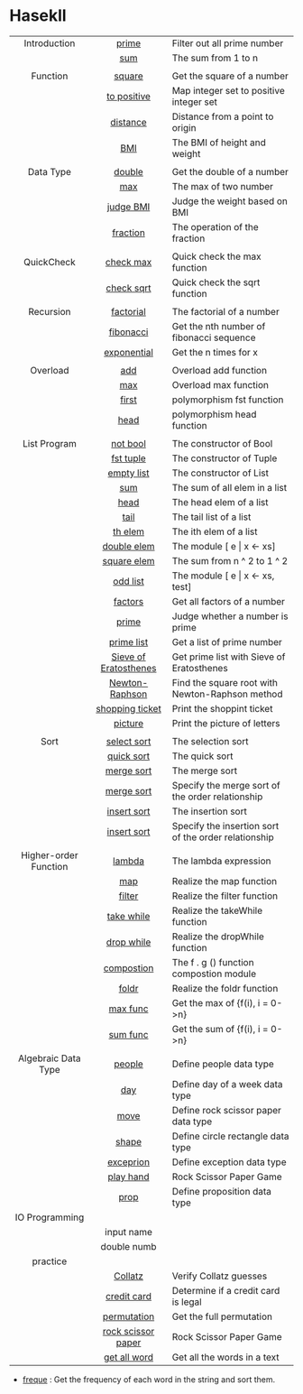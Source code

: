 # Hasekll

||||
|:-------------------:|:---:|:---|
|Introduction         |[prime](./src/72-prime.hs)                          |Filter out all prime number|
|                     |[sum](./src/73-sum.hs)                              |The sum from 1 to n|
||
|Function             |[square](./src/74-square.hs)                        |Get the square of a number|
|                     |[to positive](./src/75-to-positive.hs)              |Map integer set to positive integer set|
|                     |[distance](./src/76-distance.hs)                    |Distance from a point to origin|
|                     |[BMI](./src/77-bmi.hs)                              |The BMI of height and weight|
||
|Data Type            |[double](./src/78-double.hs)                        |Get the double of a number|
|                     |[max](./src/79-max.hs)                              |The max of two number|
|                     |[judge BMI](./src/80-judge-bmi.hs)                  |Judge the weight based on BMI|
|                     |[fraction](./src/81-fraction.hs)                    |The operation of the fraction|
||
|QuickCheck           |[check max](./src/82-max-check.hs)                  |Quick check the max function|
|                     |[check sqrt](./src/83-sqrt-check.hs)                |Quick check the sqrt function|
||
|Recursion            |[factorial](./src/84-factorial.hs)                  |The factorial of a number|
|                     |[fibonacci](./src/85-fibonacci.hs)                  |Get the nth number of fibonacci sequence|
|                     |[exponential](./src/86-exponential.hs)              |Get the n times for x|
||
|Overload             |[add](./src/87-add.hs)                              |Overload add function|
|                     |[max](./src/88-max.hs)                              |Overload max function|
|                     |[first](./src/89-fst.hs)                            |polymorphism fst function|
|                     |[head](./src/90-head.hs)                            |polymorphism head function|
||
|List Program         |[not bool](./src/91-not-bool.hs)                    |The constructor of Bool|
|                     |[fst tuple](./src/92-fst-tuple.hs)                  |The constructor of Tuple|
|                     |[empty list](./src/93-empty-list.hs)                |The constructor of List|
|                     |[sum](./src/94-sum.hs)                              |The sum of all elem in a list|
|                     |[head](./src/95-head.hs)                            |The head elem of a list|
|                     |[tail](./src/96-tail.hs)                            |The tail list of a list|
|                     |[th elem](./src/97-th-elem.hs)                      |The ith elem of a list|
|                     |[double elem](./src/98-double-elem.hs)              |The module [ e \| x <- xs]|
|                     |[square elem](./src/99-square-sum.hs)               |The sum from n ^ 2 to 1 ^ 2|
|                     |[odd list](./src/100-odd-list.hs)                   |The module [ e \| x <- xs, test]|
|                     |[factors](./src/101-factors.hs)                     |Get all factors of a number|
|                     |[prime](./src/102-prime.hs)                         |Judge whether a number is prime|
|                     |[prime list](./src/103-prime-list.hs)               |Get a list of prime number|
|                     |[Sieve of Eratosthenes](./src/72-prime.hs)          |Get prime list with Sieve of Eratosthenes|
|                     |[Newton-Raphson](./src/104-Newton-Raphson.hs)       |Find the square root with Newton-Raphson method|
|                     |[shopping ticket](./src/105-shopping-ticket.hs)     |Print the shoppint ticket|
|                     |[picture](./src/106-picture.hs)                     |Print the picture of letters|
||
|Sort                 |[select sort](./src/46-select-sort.hs)              |The selection sort|
|                     |[quick sort](./src/45-quick-sort.hs)                |The quick sort|
|                     |[merge sort](./src/56-merge-sort.hs)                |The merge sort|
|                     |[merge sort](./src/62-merge-sort.hs)                |Specify the merge sort of the order relationship|
|                     |[insert sort](./src/63-insert-sort.hs)              |The insertion sort|
|                     |[insert sort](./src/64-insert-sort.hs)              |Specify the insertion sort of the order relationship|
||
|Higher-order Function|[lambda](./src/49-lambda.hs)                        |The lambda expression|
|                     |[map](./src/50-map.hs)                              |Realize the map function|
|                     |[filter](./src/51-filter.hs)                        |Realize the filter function|
|                     |[take while](./src/52-take-while.hs)                |Realize the takeWhile function|
|                     |[drop while](./src/53-drop-while.hs)                |Realize the dropWhile function|
|                     |[compostion](./src/54-func-compost.hs)              |The f . g () function compostion module|
|                     |[foldr](./src/55-foldr.hs)                          |Realize the foldr function|
|                     |[max func](./src/65-max-func.hs)                    |Get the max of {f(i), i = 0->n}|
|                     |[sum func](./src/66-sum-func.hs)                    |Get the sum of {f(i), i = 0->n}|
||
|Algebraic Data Type  |[people](./src/107-people.hs)                       |Define people data type|
|                     |[day](./src/108-day.hs)                             |Define day of a week data type|
|                     |[move](./src/109-move.hs)                           |Define rock scissor paper data type|
|                     |[shape](./src/110-shape.hs)                         |Define circle rectangle data type|
|                     |[exceprion](./src/111-expression.hs)                |Define exception data type|
|                     |[play hand](./src/61-paly-many-hands.hs)            |Rock Scissor Paper Game|
|                     |[prop](./src/112-prop.hs)                           |Define proposition data type|
|IO Programming       |
|                     |input name||
|                     |double numb|
|practice             |
|                     |[Collatz](./src/67-Collatz.hs)                      |Verify Collatz guesses|
|                     |[credit card](./src/68-credit-card.hs)              |Determine if a credit card is legal|
|                     |[permutation](./src/69-permute.hs)                  |Get the full permutation|
|                     |[rock scissor paper](./src/70-rock-scissor-paper.hs)|Rock Scissor Paper Game|
|                     |[get all word](./src/71-get-all-word.hs)            |Get all the words in a text|

* [freque](./src/60-freque.hs)
: Get the frequency of each word in the string and sort them.
